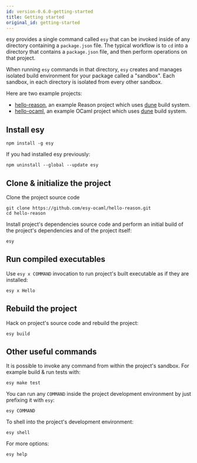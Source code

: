 ```yaml
---
id: version-0.6.0-getting-started
title: Getting started
original_id: getting-started
---
```


esy provides a single command called `esy` that can be invoked inside of any
directory containing a `package.json` file. The typical workflow is to `cd`
into a directory that contains a `package.json` file, and then perform
operations on that project.


When running `esy` commands in that directory, `esy` creates and manages
isolated build environment for your package called a "sandbox".
Each sandbox, in each directory is isolated from every other sandbox.

Here are two example projects:

- [hello-reason](https://github.com/esy-ocaml/hello-reason), an example Reason
  project which uses [dune][] build system.
- [hello-ocaml](https://github.com/esy-ocaml/hello-ocaml), an example OCaml
  project which uses [dune][] build system.


## Install esy

```shell
npm install -g esy
```

If you had installed esy previously:

```shell
npm uninstall --global --update esy
```

## Clone & initialize the project

Clone the project source code

```shell
git clone https://github.com/esy-ocaml/hello-reason.git
cd hello-reason
```

Install project's dependencies source code and perform an initial build of the
project's dependencies and of the project itself:

```shell
esy
```

## Run compiled executables

Use `esy x COMMAND` invocation to run project's built executable as if they are
installed:

```shell
esy x Hello
```

## Rebuild the project

Hack on project's source code and rebuild the project:

```shell
esy build
```

## Other useful commands

It is possible to invoke any command from within the project's sandbox.  For
example build & run tests with:

```shell
esy make test
```

You can run any `COMMAND` inside the project development environment by just
prefixing it with `esy`:

```shell
esy COMMAND
```

To shell into the project's development environment:

```shell
esy shell
```

For more options:

```shell
esy help
```

[dune]: https://github.com/ocaml/dune
